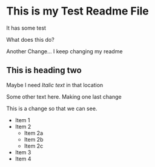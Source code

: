 # This is my Test Readme File

It has some test

What does this do?

Another Change...  I keep changing my readme

## This is heading two

Maybe I need *Italic text* in that location

Some other text here.  Making one last change

This is a change so that we can see.

* Item 1
* Item 2
  * Item 2a
  * Item 2b
  * Item 2c
* Item 3
* Item 4
